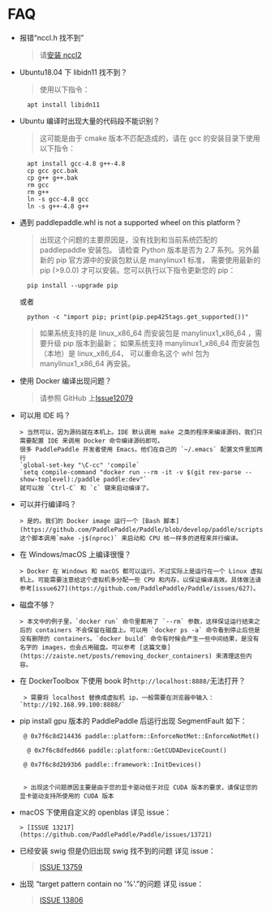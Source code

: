 <a name="FAQ"></a>
# **FAQ**

- 报错“nccl.h 找不到”

    > 请[安装 nccl2](https://developer.nvidia.com/nccl/nccl-download)

<!--TODO please add more F&Q parts here-->

- Ubuntu18.04 下 libidn11 找不到？

    > 使用以下指令：

        apt install libidn11

- Ubuntu 编译时出现大量的代码段不能识别？

    > 这可能是由于 cmake 版本不匹配造成的，请在 gcc 的安装目录下使用以下指令：

        apt install gcc-4.8 g++-4.8
        cp gcc gcc.bak
        cp g++ g++.bak
        rm gcc
        rm g++
        ln -s gcc-4.8 gcc
        ln -s g++-4.8 g++

- 遇到 paddlepaddle.whl is not a supported wheel on this platform？

    > 出现这个问题的主要原因是，没有找到和当前系统匹配的 paddlepaddle 安装包。 请检查 Python 版本是否为 2.7 系列。另外最新的 pip 官方源中的安装包默认是 manylinux1 标准， 需要使用最新的 pip (>9.0.0) 才可以安装。您可以执行以下指令更新您的 pip：

        pip install --upgrade pip
    或者

        python -c "import pip; print(pip.pep425tags.get_supported())"

    > 如果系统支持的是 linux_x86_64 而安装包是 manylinux1_x86_64 ，需要升级 pip 版本到最新； 如果系统支持 manylinux1_x86_64 而安装包     （本地）是 linux_x86_64， 可以重命名这个 whl 包为 manylinux1_x86_64 再安装。

- 使用 Docker 编译出现问题？

    > 请参照 GitHub 上[Issue12079](https://github.com/PaddlePaddle/Paddle/issues/12079)

- 可以用 IDE 吗？

      > 当然可以，因为源码就在本机上。IDE 默认调用 make 之类的程序来编译源码，我们只需要配置 IDE 来调用 Docker 命令编译源码即可。
      很多 PaddlePaddle 开发者使用 Emacs。他们在自己的 `~/.emacs` 配置文件里加两行
      `global-set-key "\C-cc" 'compile`
      `setq compile-command "docker run --rm -it -v $(git rev-parse --show-toplevel):/paddle paddle:dev"`
      就可以按 `Ctrl-C` 和 `c` 键来启动编译了。

- 可以并行编译吗？

      > 是的。我们的 Docker image 运行一个 [Bash 脚本](https://github.com/PaddlePaddle/Paddle/blob/develop/paddle/scripts/paddle_build.sh)。这个脚本调用`make -j$(nproc)` 来启动和 CPU 核一样多的进程来并行编译。

- 在 Windows/macOS 上编译很慢？

      > Docker 在 Windows 和 macOS 都可以运行。不过实际上是运行在一个 Linux 虚拟机上。可能需要注意给这个虚拟机多分配一些 CPU 和内存，以保证编译高效。具体做法请参考[issue627](https://github.com/PaddlePaddle/Paddle/issues/627)。

- 磁盘不够？

      > 本文中的例子里，`docker run` 命令里都用了 `--rm` 参数，这样保证运行结束之后的 containers 不会保留在磁盘上。可以用 `docker ps -a` 命令看到停止后但是没有删除的 containers。`docker build` 命令有时候会产生一些中间结果，是没有名字的 images，也会占用磁盘。可以参考 [这篇文章](https://zaiste.net/posts/removing_docker_containers) 来清理这些内容。

- 在 DockerToolbox 下使用 book 时`http://localhost:8888/`无法打开？

       > 需要将 localhost 替换成虚拟机 ip，一般需要在浏览器中输入：`http://192.168.99.100:8888/`

- pip install gpu 版本的 PaddlePaddle 后运行出现 SegmentFault 如下：

       @ 0x7f6c8d214436 paddle::platform::EnforceNotMet::EnforceNotMet()

        @ 0x7f6c8dfed666 paddle::platform::GetCUDADeviceCount()

       @ 0x7f6c8d2b93b6 paddle::framework::InitDevices()


       > 出现这个问题原因主要是由于您的显卡驱动低于对应 CUDA 版本的要求，请保证您的显卡驱动支持所使用的 CUDA 版本

<a name="OPENBLAS"></a>

- macOS 下使用自定义的 openblas 详见 issue：

      > [ISSUE 13217](https://github.com/PaddlePaddle/Paddle/issues/13721)

- 已经安装 swig 但是仍旧出现 swig 找不到的问题 详见 issue：

    >  [ISSUE 13759](https://github.com/PaddlePaddle/Paddle/issues/13759)

- 出现 “target pattern contain no '%'.”的问题 详见 issue：

    > [ISSUE 13806](https://github.com/PaddlePaddle/Paddle/issues/13806)
